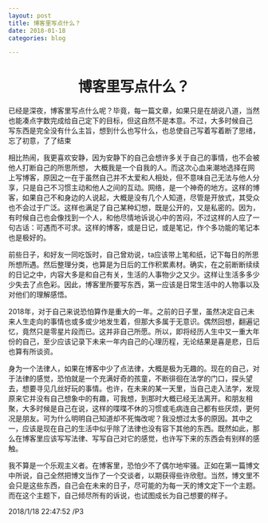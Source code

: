 ```yaml
---
layout: post
title: 博客里写点什么？
date: 2018-01-18
categories: blog

---
```


# <center>博客里写点什么？ #

已经是深夜，博客里写点什么呢？毕竟，每一篇文章，如果只是在胡说八道，当然也能凑点字数完成给自己定下的目标，但这自然不是本意。不过，大多时候自己 写东西是完全没有什么主旨，想到什么也写什么，也总使自己写着写着断了思绪，忘了初意，了了结束

相比热闹，我更喜欢安静，因为安静下的自己会想许多关于自己的事情，也不会被他人打断自己的所思所想， 大概我是一个自我的人。而这次心血来潮地选择在网上写博客，原因之一在于虽然自己并不太爱和人相处，但不意味自己无法与他人分享，只是自己不习惯主动和他人之间的互动。网络，是一个神奇的地方。这样的博客，如果自己不和身边的人说起，大概是没有几个人知道，尽管是开放式，其受众也不会过于广泛。这样也满足了自己某种幻想，既是公开的，又是私密的。因为，有时候自己也会像找到一个人，和他尽情地诉说心中的苦闷，不过这样的人应了一句古话：可遇而不可求。这样的博客，或是日记，或是笔记，作个多功能的笔记本也是极好的。

前些日子，和好友一同吃饭时，自己曾劝说，ta应该带上笔和纸，记下每日的所思所想所遇。然后整理分类，也算是为日后的工作积累素材。确实，在之前断断续续的日记之中，内容大多是和自己有关，生活的人事物少之又少。这样让生活多多少少失去了点色彩。因此，博客里所要写东西，第一应该是日常生活中的人物事以及对他们的理解感悟。

2018年，对于自己来说恐怕算作是重大的一年。之前的日子里，虽然决定自己未来人生走向的事情也或多或少地发生着，但那大多属于无意识。偶然回想，翻遍记忆，竟然只是零星片段而已。这并非自己所愿。所以，即将经历人生中又一重大年份的自己，至少应该记录下未来一年内自己的心理历程，无论结果是喜是悲，日后也算有所谈资。

身为一个法律人，如果在博客中少了点法律，大概是极为无趣的。现在的自己，对于法律的感觉，恐怕就是一个充满好奇的孩童，不断徘徊在法学的门口，探头望去，想要寻见几丝好玩的事情。也许，在未来的某一天里，当自己走入法学，发现原来它并没有自己想象中的有趣，可我想，到那时大概已经无法离开。和朋友相聚，大多时候是自己在说，这样的喋喋不休的习惯或毛病连自己都有些厌烦，更何况是朋友。可为什么明明自己知道却不死悔改呢？我没想过太多的原因。其中之一，应该是现在自己的生活中似乎除了法律也没有容下其他的东西。既然如此，那么在博客里应该写写法律、写写自己对它的感觉，也许写下来的东西会有别样的感触。

我不算是一个乐观主义者。在博客里，恐怕少不了偶尔地牢骚。正如在第一篇博文中所说，自己全然把博文当作了一个交谈者，以期获得些许欣慰。当然，博文里不会只是这些东西，自己会在未来的日子，尽可能的为每一天的博文定下一个主题。而在这个主题下，自己倾尽所有的诉说，也试图成长为自己想要的样子。

2018/1/18 22:47:52 /P3